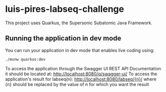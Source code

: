 # luis-pires-labseq-challenge

This project uses Quarkus, the Supersonic Subatomic Java Framework.

## Running the application in dev mode

You can run your application in dev mode that enables live coding using:

```shell script
./mvnw quarkus:dev
```

To access the application through the Swagger UI REST API Documentation it should be located at: <http://localhost:8080/q/swagger-ui/>
To access the application's result for labseq(n): <http://localhost:8080/labseq/{n}/> where {n} should be replaced by the value of n for which you want the result
